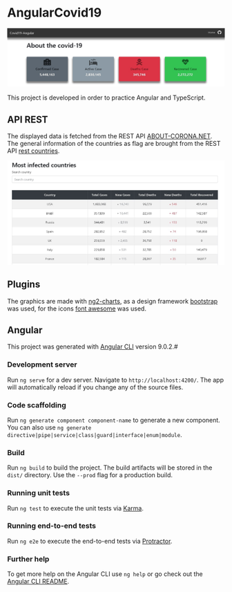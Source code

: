 # AngularCovid19
![First image](./src/assets/image1.jpg)

This project is developed in order to practice Angular and TypeScript. 

## API REST

The displayed data is fetched from the REST API [ABOUT-CORONA.NET][corona]. The general information of the countries as flag are brought from the REST API [rest countries][country].

![First image](./src/assets/image2.jpg)

## Plugins

The graphics are made with [ng2-charts][charts], as a design framework [bootstrap][bootstrap] was used, for the icons  [font awesome][font-awesome] was used.

## Angular

This project was generated with [Angular CLI](https://github.com/angular/angular-cli) version 9.0.2.#

### Development server

Run `ng serve` for a dev server. Navigate to `http://localhost:4200/`. The app will automatically reload if you change any of the source files.

### Code scaffolding

Run `ng generate component component-name` to generate a new component. You can also use `ng generate directive|pipe|service|class|guard|interface|enum|module`.

### Build

Run `ng build` to build the project. The build artifacts will be stored in the `dist/` directory. Use the `--prod` flag for a production build.

### Running unit tests

Run `ng test` to execute the unit tests via [Karma](https://karma-runner.github.io).

### Running end-to-end tests

Run `ng e2e` to execute the end-to-end tests via [Protractor](http://www.protractortest.org/).

### Further help

To get more help on the Angular CLI use `ng help` or go check out the [Angular CLI README](https://github.com/angular/angular-cli/blob/master/README.md).


[corona]: https://about-corona.net/dashboard
[country]: http://restcountries.eu/
[charts]: https://www.npmjs.com/package/ng2-charts
[font-awesome]: https://fontawesome.com/icons?d=gallery
[bootstrap]: https://getbootstrap.com/